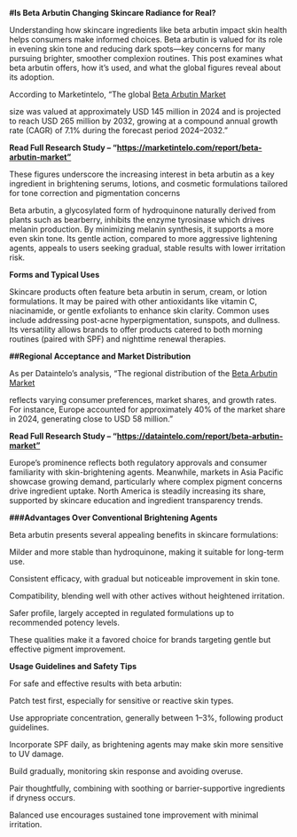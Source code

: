 **#Is Beta Arbutin Changing Skincare Radiance for Real?**

Understanding how skincare ingredients like beta arbutin impact skin health helps consumers make informed choices. Beta arbutin is valued for its role in evening skin tone and reducing dark spots—key concerns for many pursuing brighter, smoother complexion routines. This post examines what beta arbutin offers, how it’s used, and what the global figures reveal about its adoption.

According to Marketintelo, “The global [Beta Arbutin Market](https://marketintelo.com/report/beta-arbutin-market)

 size was valued at approximately USD 145 million in 2024 and is projected to reach USD 265 million by 2032, growing at a compound annual growth rate (CAGR) of 7.1% during the forecast period 2024–2032.”

**Read Full Research Study – “https://marketintelo.com/report/beta-arbutin-market”**

These figures underscore the increasing interest in beta arbutin as a key ingredient in brightening serums, lotions, and cosmetic formulations tailored for tone correction and pigmentation concerns

Beta arbutin, a glycosylated form of hydroquinone naturally derived from plants such as bearberry, inhibits the enzyme tyrosinase which drives melanin production. By minimizing melanin synthesis, it supports a more even skin tone. Its gentle action, compared to more aggressive lightening agents, appeals to users seeking gradual, stable results with lower irritation risk.

**Forms and Typical Uses**

Skincare products often feature beta arbutin in serum, cream, or lotion formulations. It may be paired with other antioxidants like vitamin C, niacinamide, or gentle exfoliants to enhance skin clarity. Common uses include addressing post-acne hyperpigmentation, sunspots, and dullness. Its versatility allows brands to offer products catered to both morning routines (paired with SPF) and nighttime renewal therapies.

**##Regional Acceptance and Market Distribution**

As per Dataintelo’s analysis, “The regional distribution of the [Beta Arbutin Market](https://dataintelo.com/report/beta-arbutin-marke)

 reflects varying consumer preferences, market shares, and growth rates. For instance, Europe accounted for approximately 40% of the market share in 2024, generating close to USD 58 million.”

**Read Full Research Study – “https://dataintelo.com/report/beta-arbutin-market”**

Europe’s prominence reflects both regulatory approvals and consumer familiarity with skin-brightening agents. Meanwhile, markets in Asia Pacific showcase growing demand, particularly where complex pigment concerns drive ingredient uptake. North America is steadily increasing its share, supported by skincare education and ingredient transparency trends.

**###Advantages Over Conventional Brightening Agents**

Beta arbutin presents several appealing benefits in skincare formulations:

Milder and more stable than hydroquinone, making it suitable for long-term use.

Consistent efficacy, with gradual but noticeable improvement in skin tone.

Compatibility, blending well with other actives without heightened irritation.

Safer profile, largely accepted in regulated formulations up to recommended potency levels.

These qualities make it a favored choice for brands targeting gentle but effective pigment improvement.

**Usage Guidelines and Safety Tips**

For safe and effective results with beta arbutin:

Patch test first, especially for sensitive or reactive skin types.

Use appropriate concentration, generally between 1–3%, following product guidelines.

Incorporate SPF daily, as brightening agents may make skin more sensitive to UV damage.

Build gradually, monitoring skin response and avoiding overuse.

Pair thoughtfully, combining with soothing or barrier-supportive ingredients if dryness occurs.

Balanced use encourages sustained tone improvement with minimal irritation.
